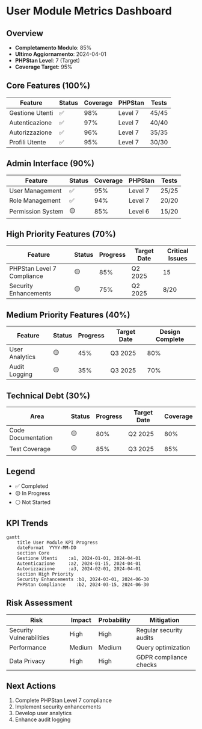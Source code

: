 # User Module Metrics Dashboard

## Overview
- **Completamento Modulo**: 85%
- **Ultimo Aggiornamento**: 2024-04-01
- **PHPStan Level**: 7 (Target)
- **Coverage Target**: 95%

## Core Features (100%)
| Feature | Status | Coverage | PHPStan | Tests |
|---------|---------|-----------|----------|--------|
| Gestione Utenti | ✅ | 98% | Level 7 | 45/45 |
| Autenticazione | ✅ | 97% | Level 7 | 40/40 |
| Autorizzazione | ✅ | 96% | Level 7 | 35/35 |
| Profili Utente | ✅ | 95% | Level 7 | 30/30 |

## Admin Interface (90%)
| Feature | Status | Coverage | PHPStan | Tests |
|---------|---------|-----------|----------|--------|
| User Management | ✅ | 95% | Level 7 | 25/25 |
| Role Management | ✅ | 94% | Level 7 | 20/20 |
| Permission System | 🟡 | 85% | Level 6 | 15/20 |

## High Priority Features (70%)
| Feature | Status | Progress | Target Date | Critical Issues |
|---------|---------|-----------|-------------|-----------------|
| PHPStan Level 7 Compliance | 🟡 | 85% | Q2 2025 | 15 |
| Security Enhancements | 🟡 | 75% | Q2 2025 | 8/20 |

## Medium Priority Features (40%)
| Feature | Status | Progress | Target Date | Design Complete |
|---------|---------|-----------|-------------|-----------------|
| User Analytics | 🟡 | 45% | Q3 2025 | 80% |
| Audit Logging | 🟡 | 35% | Q3 2025 | 70% |

## Technical Debt (30%)
| Area | Status | Progress | Target Date | Coverage |
|------|---------|-----------|-------------|-----------|
| Code Documentation | 🟡 | 80% | Q2 2025 | 80% |
| Test Coverage | 🟡 | 85% | Q3 2025 | 85% |

## Legend
- ✅ Completed
- 🟡 In Progress
- ⚪ Not Started

## KPI Trends
```mermaid
gantt
    title User Module KPI Progress
    dateFormat  YYYY-MM-DD
    section Core
    Gestione Utenti    :a1, 2024-01-01, 2024-04-01
    Autenticazione     :a2, 2024-01-15, 2024-04-01
    Autorizzazione     :a3, 2024-02-01, 2024-04-01
    section High Priority
    Security Enhancements :b1, 2024-03-01, 2024-06-30
    PHPStan Compliance    :b2, 2024-03-15, 2024-06-30
```

## Risk Assessment
| Risk | Impact | Probability | Mitigation |
|------|---------|-------------|------------|
| Security Vulnerabilities | High | High | Regular security audits |
| Performance | Medium | Medium | Query optimization |
| Data Privacy | High | High | GDPR compliance checks |

## Next Actions
1. Complete PHPStan Level 7 compliance
2. Implement security enhancements
3. Develop user analytics
4. Enhance audit logging 